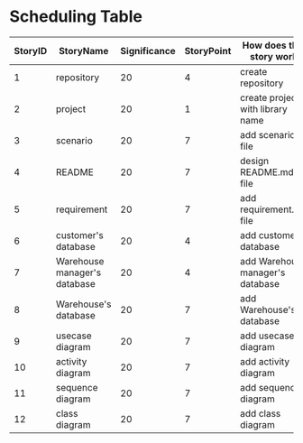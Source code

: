 # Scheduling Table

StoryID | StoryName | Significance | StoryPoint |  How does this story work | ImportantPoint
------------ | ------------- | ------------- | ------------- | ------------- | ------------- 
1 | repository | 20 | 4 | create repository | . 
2 | project | 20 | 1 | create project with library name | .  
3 | scenario | 20 | 7 | add scenario file | . 
4 | README | 20 | 7 | design README.md file | .
5 | requirement | 20 | 7 | add requirement.md file | .
6 | customer's database | 20 | 4 | add customer's database | .
7 | Warehouse manager's database | 20 | 4 |  add Warehouse manager's database | .
8 | Warehouse's database | 20 | 7 | add Warehouse's database | .
9 | usecase diagram | 20 | 7 | add usecase diagram | .
10 | activity diagram | 20 | 7 | add activity diagram | .
11 | sequence diagram | 20 | 7 | add sequence diagram | .
12 | class diagram | 20 | 7 | add class diagram | .

